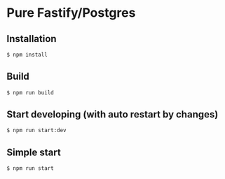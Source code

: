 # Pure Fastify/Postgres

## Installation

```bash
$ npm install
```

## Build

```bash
$ npm run build
```

## Start developing (with auto restart by changes)

```bash
$ npm run start:dev
```

## Simple start

```bash
$ npm run start
```
